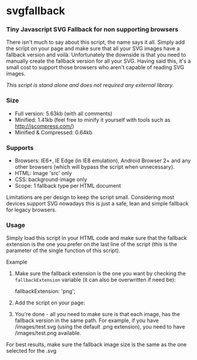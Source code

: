 svgfallback
===========

### Tiny Javascript SVG Fallback for non supporting browsers

There isn't much to say about this script, the name says it all. Simply add the script on your page and make sure that all your SVG images have a fallback version and voilà. Unfortunately the downside is that you need to manually create the fallback version for all your SVG. Having said this, it's a small cost to support those browsers who aren't capable of reading SVG images.

_This script is stand alone and does not required any external library._

### Size

- Full version: 5.63kb (with all comments)
- Minified: 1.41kb (feel free to minify it yourself with tools such as http://jscompress.com/)
- Minified & Compressed: 0.64kb

### Supports
 - Browsers: IE6+, IE Edge (in IE8 emulation), Android Browser 2+ and any other browsers (which will bypass the script when unnecessary).
 - HTML: Image 'src' only
 - CSS: background-image only
 - Scope: 1 fallback type per HTML document

Limitations are per design to keep the script small. Considering most devices support SVG nowadays this is just a safe, lean and simple fallback for legacy browsers.

### Usage

Simply load this script in your HTML code and make sure that the fallback extension is the one you prefer on the last line of the script (this is the parameter of the single function of this script).

Example

1) Make sure the fallback extension is the one you want by checking the `fallbackExtension` variable (it can also be overwritten if need be):

	fallbackExtension: 'png';

2) Add the script on your page:

	<script src="svgFallback.js"></script>

3) You're done - all you need to make sure is that each image, has the fallback version in the same path. For example, if you have /images/test.svg (using the default .png extension), you need to have /images/test.png available.

For best results, make sure the fallback image size is the same as the one selected for the .svg
